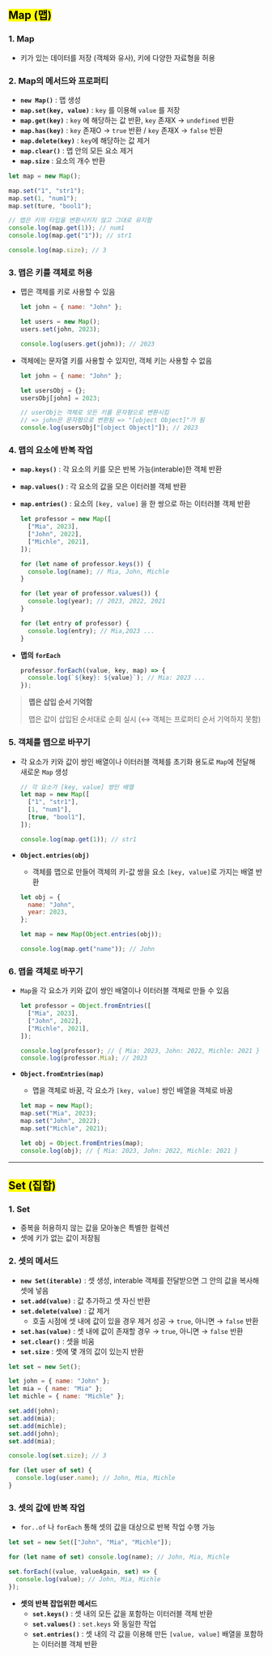 ## <mark color="#fbc956">Map (맵)</mark>

### 1. Map

- 키가 있는 데이터를 저장 (객체와 유사), 키에 다양한 자료형을 허용

### 2. Map의 메서드와 프로퍼티

- **`new Map()`** : 맵 생성
- **`map.set(key, value)`** : `key` 를 이용해 `value` 를 저장
- **`map.get(key)`** : `key` 에 해당하는 값 반환, `key` 존재X → `undefined` 반환
- **`map.has(key)`** : `key` 존재O → `true` 반환 / `key` 존재X → `false` 반환
- **`map.delete(key)`** : `key`에 해당하는 값 제거
- **`map.clear()`** : 맵 안의 모든 요소 제거
- **`map.size`** : 요소의 개수 반환

```jsx
let map = new Map();

map.set("1", "str1");
map.set(1, "num1");
map.set(ture, "bool1");

// 맵은 키의 타입을 변환시키지 않고 그대로 유지함
console.log(map.get(1)); // num1
console.log(map.get("1")); // str1

console.log(map.size); // 3
```

### 3. 맵은 키를 객체로 허용

- 맵은 객체를 키로 사용할 수 있음

  ```jsx
  let john = { name: "John" };

  let users = new Map();
  users.set(john, 2023);

  console.log(users.get(john)); // 2023
  ```

- 객체에는 문자열 키를 사용할 수 있지만, 객체 키는 사용할 수 없음

  ```jsx
  let john = { name: "John" };

  let usersObj = {};
  usersObj[john] = 2023;

  // userObj는 객체로 모든 키를 문자형으로 변환시킴
  // => john은 문자형으로 변환됨 => "[object Object]"가 됨
  console.log(usersObj["[object Object]"]); // 2023
  ```

### 4. 맵의 요소에 반복 작업

- **`map.keys()`** : 각 요소의 키를 모은 반복 가능(interable)한 객체 반환
- **`map.values()`** : 각 요소의 값을 모은 이터러블 객체 반환
- **`map.entries()`** : 요소의 `[key, value]` 을 한 쌍으로 하는 이터러블 객체 반환

  ```jsx
  let professor = new Map([
    ["Mia", 2023],
    ["John", 2022],
    ["Michle", 2021],
  ]);

  for (let name of professor.keys()) {
    console.log(name); // Mia, John, Michle
  }

  for (let year of professor.values()) {
    console.log(year); // 2023, 2022, 2021
  }

  for (let entry of professor) {
    console.log(entry); // Mia,2023 ...
  }
  ```

- **맵의 `forEach`**
  ```jsx
  professor.forEach((value, key, map) => {
    console.log(`${key}: ${value}`); // Mia: 2023 ...
  });
  ```

> **맵은 삽입 순서 기억함**
>
> 맵은 값이 삽입된 순서대로 순회 실시 (↔ 객체는 프로퍼티 순서 기억하지 못함)

### 5. 객체를 맵으로 바꾸기

- 각 요소가 키와 값이 쌍인 배열이나 이터러블 객체를 초기화 용도로 `Map`에 전달해 새로운 `Map` 생성

  ```jsx
  // 각 요소가 [key, value] 쌍인 배열
  let map = new Map([
    ["1", "str1"],
    [1, "num1"],
    [true, "bool1"],
  ]);

  console.log(map.get(1)); // str1
  ```

- **`Object.entries(obj)`**

  - 객체를 맵으로 만들어 객체의 키-값 쌍을 요소 `[key, value]`로 가지는 배열 반환

  ```jsx
  let obj = {
    name: "John",
    year: 2023,
  };

  let map = new Map(Object.entries(obj));

  console.log(map.get("name")); // John
  ```

### 6. 맵을 객체로 바꾸기

- `Map`을 각 요소가 키와 값이 쌍인 배열이나 이터러블 객체로 만들 수 있음

  ```jsx
  let professor = Object.fromEntries([
    ["Mia", 2023],
    ["John", 2022],
    ["Michle", 2021],
  ]);

  console.log(professor); // { Mia: 2023, John: 2022, Michle: 2021 }
  console.log(professor.Mia); // 2023
  ```

- **`Object.fromEntries(map)`**

  - 맵을 객체로 바꿈, 각 요소가 `[key, value]` 쌍인 배열을 객체로 바꿈

  ```jsx
  let map = new Map();
  map.set("Mia", 2023);
  map.set("John", 2022);
  map.set("Michle", 2021);

  let obj = Object.fromEntries(map);
  console.log(obj); // { Mia: 2023, John: 2022, Michle: 2021 }
  ```

---

## <mark color="#fbc956">Set (집합)</mark>

### 1. Set

- 중복을 허용하지 않는 값을 모아놓은 특별한 컬렉션
- 셋에 키가 없는 값이 저장됨

### 2. 셋의 메서드

- **`new Set(iterable)`** : 셋 생성, interable 객체를 전달받으면 그 안의 값을 복사해 셋에 넣음
- **`set.add(value)`** : 값 추가하고 셋 자신 반환
- **`set.delete(value)`** : 값 제거
  - 호출 시점에 셋 내에 값이 있을 경우 제거 성공 → `true`, 아니면 → `false` 반환
- **`set.has(value)`** : 셋 내에 값이 존재할 경우 → `true`, 아니면 → `false` 반환
- **`set.clear()`** : 셋을 비움
- **`set.size`** : 셋에 몇 개의 값이 있는지 반환

```jsx
let set = new Set();

let john = { name: "John" };
let mia = { name: "Mia" };
let michle = { name: "Michle" };

set.add(john);
set.add(mia);
set.add(michle);
set.add(john);
set.add(mia);

console.log(set.size); // 3

for (let user of set) {
  console.log(user.name); // John, Mia, Michle
}
```

### 3. 셋의 값에 반복 작업

- `for..of` 나 `forEach` 통해 셋의 값을 대상으로 반복 작업 수행 가능

```jsx
let set = new Set(["John", "Mia", "Michle"]);

for (let name of set) console.log(name); // John, Mia, Michle

set.forEach((value, valueAgain, set) => {
  console.log(value); // John, Mia, Michle
});
```

- **셋의 반복 잡업위한 메서드**
  - **`set.keys()`** : 셋 내의 모든 값을 포함하는 이터러블 객체 반환
  - **`set.values()`** : `set.keys` 와 동일한 작업
  - **`set.entries()`** : 셋 내의 각 값을 이용해 만든 `[value, value]` 배열을 포함하는 이터러블 객체 반환
